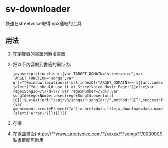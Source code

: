 # sv-downloader
快速在streetvoice取得mp3連結的工具

## 用法
 1. 在瀏覽器的書籤列新增書籤
 2. 把以下內容貼到書籤的網址內:

 		javascript:(function(){var TARGET_DOMAIN='streetvoice';var TARGET_FUNCTION='songs';var url=""+window.location;if(url.indexOf(TARGET_DOMAIN)==-1||url.indexOf(TARGET_FUNCTION)==-1){alert("You should use it at StreetVoice Music Page!")}else{var regexSongId=/\/\d+\//;var regexNumber=/\d+/;var songId=regexNumber.exec(regexSongId.exec(url)[0]);$.ajax({url:"/api/v3/songs/"+songId+"/",method:'GET',success:function(data){var a=document.createElement("a");a.href=data.file;a.download=data.name;document.body.appendChild(a);a.click()},error:function(){alert('error~')}})}})()
    
 3. 存檔
 4. 在歌曲畫面(https://**www.streetvoice.com**/xxxxx/**songs**/000000/)點書籤即可啟用
